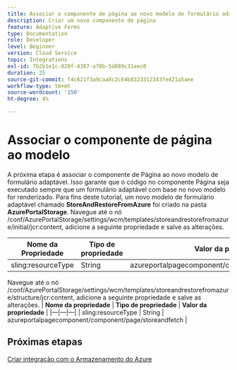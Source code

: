 ```yaml
---
title: Associar o componente de página ao novo modelo de formulário adaptável
description: Criar um novo componente de página
feature: Adaptive Forms
type: Documentation
role: Developer
level: Beginner
version: Cloud Service
topic: Integrations
exl-id: 7b2b1e1c-820f-4387-a78b-5d889c31eec0
duration: 25
source-git-commit: f4c621f3a9caa8c2c64b8323312343fe421a5aee
workflow-type: tm+mt
source-wordcount: '150'
ht-degree: 4%

---
```


# Associar o componente de página ao modelo

A próxima etapa é associar o componente de Página ao novo modelo de formulário adaptável. Isso garante que o código no componente Página seja executado sempre que um formulário adaptável com base no novo modelo for renderizado. Para fins deste tutorial, um novo modelo de formulário adaptável chamado **StoreAndRestoreFromAzure** foi criado na pasta **AzurePortalStorage**.
Navegue até o nó /conf/AzurePortalStorage/settings/wcm/templates/storeandrestorefromazure/initial/jcr:content, adicione a seguinte propriedade e salve as alterações.

| **Nome da Propriedade** | **Tipo de propriedade** | **Valor da propriedade** |
|--------------------|-------------------|-------------------------------------------------------|
| sling:resourceType | String | azureportalpagecomponent/component/page/storeandfetch |

Navegue até o nó /conf/AzurePortalStorage/settings/wcm/templates/storeandrestorefromazure/structure/jcr:content, adicione a seguinte propriedade e salve as alterações.
| **Nome da propriedade**  | **Tipo de propriedade** | **Valor da propriedade**                                    |
|—|—|—|
| sling:resourceType | String            | azureportalpagecomponent/component/page/storeandfetch |


## Próximas etapas

[Criar integração com o Armazenamento do Azure](./create-fdm.md)
